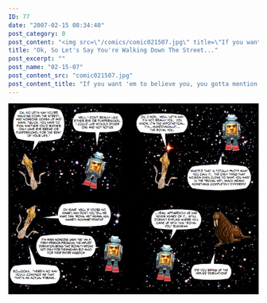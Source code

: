 ```yaml
---
ID: 77
date: "2007-02-15 08:34:40"
post_category: 0
post_content: "<img src=\"/comics/comic021507.jpg\" title=\"If you want 'em to believe you, you gotta mention the implied derivation!\"/>"
title: "Ok, So Let's Say You're Walking Down The Street..."
post_excerpt: ""
post_name: "02-15-07"
post_content_src: "comic021507.jpg"
post_content_title: "If you want 'em to believe you, you gotta mention the implied derivation!"
---
```



[![If you want 'em to believe you, you gotta mention the implied derivation!](/comics-hi-res/comic021507.jpg)](/comics-hi-res/comic021507.jpg "If you want 'em to believe you, you gotta mention the implied derivation!")
